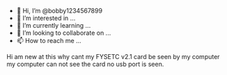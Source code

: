 - 👋 Hi, I’m @bobby1234567899
- 👀 I’m interested in ...
- 🌱 I’m currently learning ...
- 💞️ I’m looking to collaborate on ...
- 📫 How to reach me ...

<!---
bobby1234567899/bobby1234567899 is a ✨ special ✨ repository because its `README.md` (this file) appears on your GitHub profile.
You can click the Preview link to take a look at your changes.
--->
Hi am new at this why cant my FYSETC v2.1 card be seen by my computer my computer can not see the card no usb port is seen.
